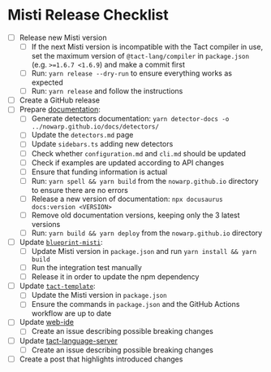 # Misti Release Checklist

- [ ] Release new Misti version
  - [ ] If the next Misti version is incompatible with the Tact compiler in use, set the maximum version of `@tact-lang/compiler` in `package.json` (e.g. `>=1.6.7 <1.6.9`) and make a commit first
  - [ ] Run: `yarn release --dry-run` to ensure everything works as expected
  - [ ] Run: `yarn release` and follow the instructions
- [ ] Create a GitHub release
- [ ] Prepare [documentation](https://github.com/nowarp/nowarp.github.io/):
  - [ ] Generate detectors documentation: `yarn detector-docs -o ../nowarp.github.io/docs/detectors/`
  - [ ] Update the `detectors.md` page
  - [ ] Update `sidebars.ts` adding new detectors
  - [ ] Check whether `configuration.md` and `cli.md` should be updated
  - [ ] Check if examples are updated according to API changes
  - [ ] Ensure that funding information is actual
  - [ ] Run: `yarn spell && yarn build` from the `nowarp.github.io` directory to ensure there are no errors
  - [ ] Release a new version of documentation: `npx docusaurus docs:version <VERSION>`
  - [ ] Remove old documentation versions, keeping only the 3 latest versions
  - [ ] Run: `yarn build && yarn deploy` from the `nowarp.github.io` directory
- [ ] Update [`blueprint-misti`](https://github.com/nowarp/blueprint-misti):
  - [ ] Update Misti version in `package.json` and run `yarn install && yarn build`
  - [ ] Run the integration test manually
  - [ ] Release it in order to update the npm dependency
- [ ] Update [`tact-template`](https://github.com/tact-lang/tact-template):
  - [ ] Update the Misti version in `package.json`
  - [ ] Ensure the commands in `package.json` and the GitHub Actions workflow are up to date
- [ ] Update [web-ide](https://github.com/tact-lang/web-ide)
  - [ ] Create an issue describing possible breaking changes
- [ ] Update [tact-language-server](https://github.com/tact-lang/tact-language-server)
  - [ ] Create an issue describing possible breaking changes
- [ ] Create a post that highlights introduced changes
